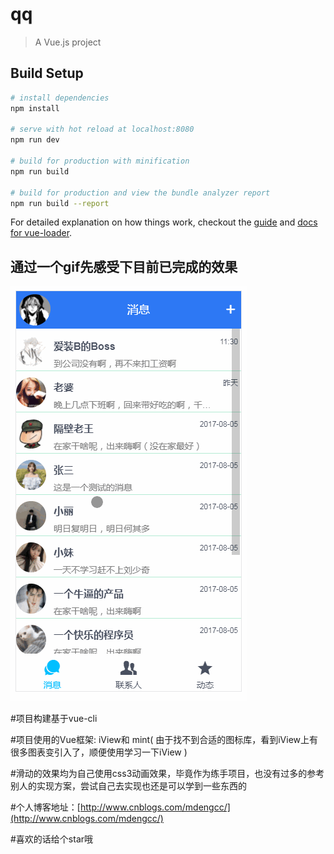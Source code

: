 # qq

> A Vue.js project

## Build Setup

``` bash
# install dependencies 
npm install

# serve with hot reload at localhost:8080
npm run dev

# build for production with minification
npm run build

# build for production and view the bundle analyzer report
npm run build --report
```

For detailed explanation on how things work, checkout the [guide](http://vuejs-templates.github.io/webpack/) and [docs for vue-loader](http://vuejs.github.io/vue-loader).
## 通过一个gif先感受下目前已完成的效果  
![Preview QQ](https://github.com/EzrealDeng/vue-qq/blob/master/src/assets/qq.gif)  

#项目构建基于vue-cli   

#项目使用的Vue框架: iView和 mint( 由于找不到合适的图标库，看到iView上有很多图表变引入了，顺便使用学习一下iView )   

#滑动的效果均为自己使用css3动画效果，毕竟作为练手项目，也没有过多的参考别人的实现方案，尝试自己去实现也还是可以学到一些东西的   

#个人博客地址：[http://www.cnblogs.com/mdengcc/](http://www.cnblogs.com/mdengcc/)   

#喜欢的话给个star哦
